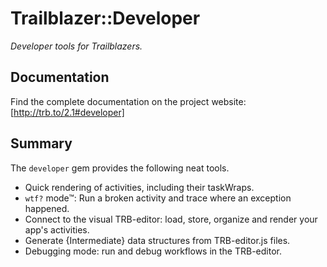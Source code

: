 # Trailblazer::Developer

_Developer tools for Trailblazers._

## Documentation

Find the complete documentation on the project website: [http://trb.to/2.1#developer]

## Summary

The `developer` gem provides the following neat tools.

* Quick rendering of activities, including their taskWraps.
* `wtf?` mode™: Run a broken activity and trace where an exception happened.
* Connect to the visual TRB-editor: load, store, organize and render your app's activities.
* Generate {Intermediate} data structures from TRB-editor.js files.
* Debugging mode: run and debug workflows in the TRB-editor.
